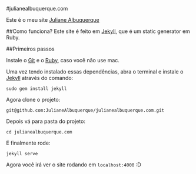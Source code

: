 #julianealbuquerque.com

Este é o meu site [Juliane Albuquerque](https://github.com/JulianeAlbuquerque)

##Como funciona?
Este site é feito em [Jekyll](http:/jekyllrb.com/), que é um static generator em Ruby.

##Primeiros passos

Instale o [Git](http://git-scm.com/downloads) e o [Ruby](http://www.ruby-lang.org/pt/downloads/), caso você não use mac.

Uma vez tendo instalado essas dependências, abra o terminal e instale o [Jekyll](http://jekyllrb.com/) através do comando:

	sudo gem install jekyll

Agora clone o projeto:

	git@github.com:JulianeAlbuquerque/julianealbuquerque.com.git

Depois vá para pasta do projeto:

	cd julianealbuquerque.com

E finalmente rode:

	jekyll serve

Agora você irá ver o site rodando em `localhost:4000` :D 
